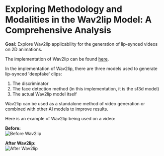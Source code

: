 # Exploring Methodology and Modalities in the Wav2lip Model: A Comprehensive Analysis

**Goal:** Explore Wav2lip applicability for the generation of lip-synced videos on 2D animations.

The implementation of Wav2lip can be found [here](https://github.com/Rudrabha/Wav2Lip).

In the implementation of Wav2lip, there are three models used to generate lip-synced 'deepfake' clips:

1. The discriminator
2. The face detection method (in this implementation, it is the sf3d model)
3. The actual Wav2lip model itself

Wav2lip can be used as a standalone method of video generation or combined with other AI models to improve results.

Here is an example of Wav2lip being used on a video:

**Before:**  
![Before Wav2lip](https://github.com/davidkundrats/lipsync-research/assets/98171693/8203967c-86ef-4abe-8958-2ad058a3ba3e)

**After Wav2lip:**  
![After Wav2lip](https://github.com/davidkundrats/lipsync-research/assets/98171693/79fa50f7-f829-4fd1-b463-21bcf973544e)

